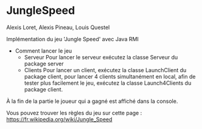 # JungleSpeed
Alexis Loret, Alexis Pineau, Louis Questel

Implémentation du jeu 'Jungle Speed' avec Java RMI

* Comment lancer le jeu
  * Serveur
  Pour lancer le serveur exécutez la classe Serveur du package server
  * Clients
  Pour lancer un client, exécutez la classe LaunchClient du package client, pour lancer 4 clients simultanément en local, afin de tester plus facilement le jeu, exécutez la classe Launch4Clients du package client.
  
À la fin de la partie le joueur qui a gagné est affiché dans la console.
  
Vous pouvez trouver les règles du jeu sur cette page : https://fr.wikipedia.org/wiki/Jungle_Speed

